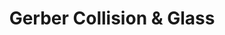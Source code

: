 ---
title: "Gerber Collision & Glass"
url: /lafayette/gerber-collision-und-glass/
shop: Autowerkstatt
---